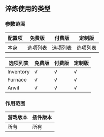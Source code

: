 ## 淬炼使用的类型

### 参数范围

| 配置项 | 免费版  | 付费版  | 定制版  |
|-----|------|------|------|
| 本身  | 选项列表 | 选项列表 | 选项列表 |

| 选项列表      | 免费版 | 付费版 | 定制版 |
|-----------|-----|-----|-----|
| Inventory | √   | √   | √   |
| Furnace   | √   | √   | √   |
| Anvil     | √   | √   | √   |

### 作用范围

| 游戏版本 | 插件版本 |
|------|------|
| 所有   | 所有   |

